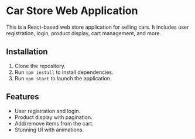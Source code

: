 # Car Store Web Application

This is a React-based web store application for selling cars. It includes user registration, login, product display, cart management, and more.

## Installation

1. Clone the repository.
2. Run `npm install` to install dependencies.
3. Run `npm start` to launch the application.

## Features

- User registration and login.
- Product display with pagination.
- Add/remove items from the cart.
- Stunning UI with animations.
